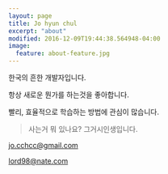 ```yaml
---
layout: page
title: Jo hyun chul
excerpt: "about"
modified: 2016-12-09T19:44:38.564948-04:00
image:
  feature: about-feature.jpg
---
```


한국의 흔한 개발자입니다.

항상 새로운 뭔가를 하는것을 좋아합니다.

빨리, 효율적으로 학습하는 방법에 관심이 많습니다.

> 사는거 뭐 있나요? 그거시인생입니다.

[jo.cchcc@gmail.com](mailto:jo.cchcc@gmail.com)  

[lord98@nate.com](mailto:lord98@nate.com)  
